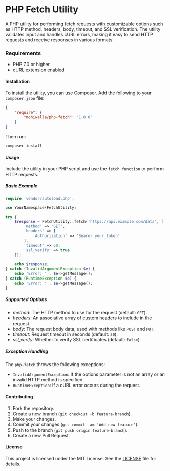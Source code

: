 # PHP Fetch Utility

A PHP utility for performing fetch requests with customizable options such as HTTP method, headers, body, timeout, and SSL verification. The utility validates input and handles cURL errors, making it easy to send HTTP requests and receive responses in various formats.

### Requirements

-   PHP 7.0 or higher
-   cURL extension enabled

#### Installation

To install the utility, you can use Composer. Add the following to your `composer.json` file:

```json
{
	"require": {
		"mohiwalla/php-fetch": "1.0.0"
	}
}
```

Then run:

```sh
composer install
```

#### Usage

Include the utility in your PHP script and use the `fetch function` to perform HTTP requests.

##### Basic Example

```php
require 'vendor/autoload.php';

use YourNamespace\FetchUtility;

try {
    $response = FetchUtility::fetch('https://api.example.com/data', [
        'method' => 'GET',
        'headers' => [
            'Authorization' => 'Bearer your_token'
        ],
        'timeout' => 60,
        'ssl_verify' => true
    ]);

    echo $response;
} catch (InvalidArgumentException $e) {
    echo 'Error: ' . $e->getMessage();
} catch (RuntimeException $e) {
    echo 'Error: ' . $e->getMessage();
}
```

##### Supported Options

- *method*: The HTTP method to use for the request (default: `GET`).
- *headers*: An associative array of custom headers to include in the request.
- *body*: The request body data, used with methods like `POST` and `PUT`.
- *timeout*: Request timeout in seconds (default: `30`).
- *ssl_verify*: Whether to verify SSL certificates (default: `false`).

##### Exception Handling

The `php-fetch` throws the following exceptions:

- `InvalidArgumentException`: If the options parameter is not an array or an invalid HTTP method is specified.
- `RuntimeException`: If a cURL error occurs during the request.

#### Contributing

1. Fork the repository.
2. Create a new branch (`git checkout -b feature-branch`).
3. Make your changes.
4. Commit your changes (`git commit -am 'Add new feature'`).
5. Push to the branch (`git push origin feature-branch`).
6. Create a new Pull Request.

#### License

This project is licensed under the MIT License. See the [LICENSE](https://github.com/mohiwalla/php-fetch/blob/main/LICENSE) file for details.
